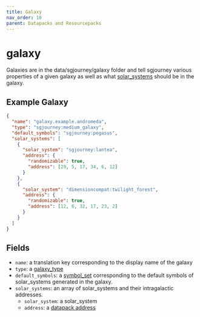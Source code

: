 ```yaml
---
title: Galaxy
nav_order: 10
parent: Datapacks and Resourcepacks
---
```


# galaxy
Galaxies are in the data/sgjourney/galaxy folder and tell sgjourney 
various properties of a given galaxy as well as what [solar_systems](solar_system.md)
should be in the galaxy.
## Example Galaxy
```json
{
  "name": "galaxy.example.andromeda",
  "type": "sgjourney:medium_galaxy",
  "default_symbols": "sgjourney:pegasus",
  "solar_systems": [
    {
      "solar_system": "sgjourney:lantea",
      "address": {
        "randomizable": true,
        "address": [29, 5, 17, 34, 6, 12]
      }
    },
    {
      "solar_system": "dimensioncompat:twilight_forest",
      "address": {
        "randomizable": true,
        "address": [12, 6, 32, 17, 23, 2]
      }
    }
  ]
}
```
## Fields
- `name`: a translation key corresponding to the display name of the galaxy
- `type`: a [galaxy_type](galaxy_type.md)
- `default_symbols`: a [symbol_set](symbol_set.md) corresponding to the default 
symbols of solar_systems generated in the galaxy.
- `solar_systems`: an array of solar_systems and their intragalactic addresses.
  - `solar_system`: a solar_system
  - `address`: a [datapack address](datapack_address.md)
